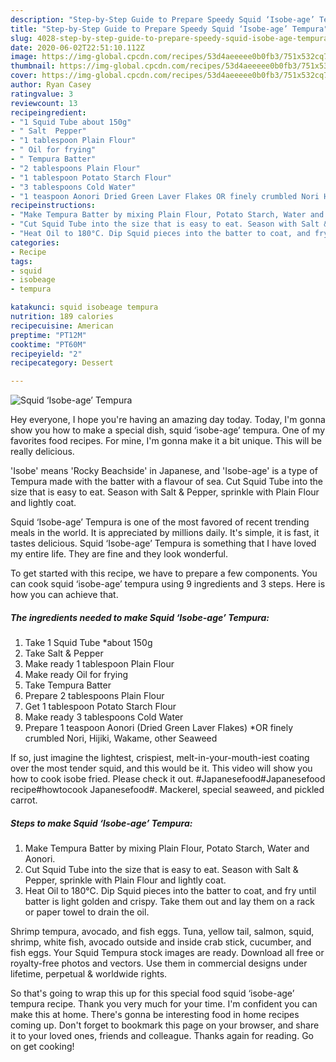 ```yaml
---
description: "Step-by-Step Guide to Prepare Speedy Squid ‘Isobe-age’ Tempura"
title: "Step-by-Step Guide to Prepare Speedy Squid ‘Isobe-age’ Tempura"
slug: 4028-step-by-step-guide-to-prepare-speedy-squid-isobe-age-tempura
date: 2020-06-02T22:51:10.112Z
image: https://img-global.cpcdn.com/recipes/53d4aeeeee0b0fb3/751x532cq70/squid-isobe-age-tempura-recipe-main-photo.jpg
thumbnail: https://img-global.cpcdn.com/recipes/53d4aeeeee0b0fb3/751x532cq70/squid-isobe-age-tempura-recipe-main-photo.jpg
cover: https://img-global.cpcdn.com/recipes/53d4aeeeee0b0fb3/751x532cq70/squid-isobe-age-tempura-recipe-main-photo.jpg
author: Ryan Casey
ratingvalue: 3
reviewcount: 13
recipeingredient:
- "1 Squid Tube about 150g"
- " Salt  Pepper"
- "1 tablespoon Plain Flour"
- " Oil for frying"
- " Tempura Batter"
- "2 tablespoons Plain Flour"
- "1 tablespoon Potato Starch Flour"
- "3 tablespoons Cold Water"
- "1 teaspoon Aonori Dried Green Laver Flakes OR finely crumbled Nori Hijiki Wakame other Seaweed"
recipeinstructions:
- "Make Tempura Batter by mixing Plain Flour, Potato Starch, Water and Aonori."
- "Cut Squid Tube into the size that is easy to eat. Season with Salt &amp; Pepper, sprinkle with Plain Flour and lightly coat."
- "Heat Oil to 180°C. Dip Squid pieces into the batter to coat, and fry until batter is light golden and crispy. Take them out and lay them on a rack or paper towel to drain the oil."
categories:
- Recipe
tags:
- squid
- isobeage
- tempura

katakunci: squid isobeage tempura 
nutrition: 189 calories
recipecuisine: American
preptime: "PT12M"
cooktime: "PT60M"
recipeyield: "2"
recipecategory: Dessert

---
```



![Squid ‘Isobe-age’ Tempura](https://img-global.cpcdn.com/recipes/53d4aeeeee0b0fb3/751x532cq70/squid-isobe-age-tempura-recipe-main-photo.jpg)

Hey everyone, I hope you're having an amazing day today. Today, I'm gonna show you how to make a special dish, squid ‘isobe-age’ tempura. One of my favorites food recipes. For mine, I'm gonna make it a bit unique. This will be really delicious.

&#39;Isobe&#39; means &#39;Rocky Beachside&#39; in Japanese, and &#39;Isobe-age&#39; is a type of Tempura made with the batter with a flavour of sea. Cut Squid Tube into the size that is easy to eat. Season with Salt &amp; Pepper, sprinkle with Plain Flour and lightly coat.

Squid ‘Isobe-age’ Tempura is one of the most favored of recent trending meals in the world. It is appreciated by millions daily. It's simple, it is fast, it tastes delicious. Squid ‘Isobe-age’ Tempura is something that I have loved my entire life. They are fine and they look wonderful.


To get started with this recipe, we have to prepare a few components. You can cook squid ‘isobe-age’ tempura using 9 ingredients and 3 steps. Here is how you can achieve that.

<!--inarticleads1-->

##### The ingredients needed to make Squid ‘Isobe-age’ Tempura:

1. Take 1 Squid Tube *about 150g
1. Take  Salt &amp; Pepper
1. Make ready 1 tablespoon Plain Flour
1. Make ready  Oil for frying
1. Take  Tempura Batter
1. Prepare 2 tablespoons Plain Flour
1. Get 1 tablespoon Potato Starch Flour
1. Make ready 3 tablespoons Cold Water
1. Prepare 1 teaspoon Aonori (Dried Green Laver Flakes) *OR finely crumbled Nori, Hijiki, Wakame, other Seaweed


If so, just imagine the lightest, crispiest, melt-in-your-mouth-iest coating over the most tender squid, and this would be it. This video will show you how to cook isobe fried. Please check it out. #Japanesefood#Japanesefood recipe#howtocook Japanesefood#. Mackerel, special seaweed, and pickled carrot. 

<!--inarticleads2-->

##### Steps to make Squid ‘Isobe-age’ Tempura:

1. Make Tempura Batter by mixing Plain Flour, Potato Starch, Water and Aonori.
1. Cut Squid Tube into the size that is easy to eat. Season with Salt &amp; Pepper, sprinkle with Plain Flour and lightly coat.
1. Heat Oil to 180°C. Dip Squid pieces into the batter to coat, and fry until batter is light golden and crispy. Take them out and lay them on a rack or paper towel to drain the oil.


Shrimp tempura, avocado, and fish eggs. Tuna, yellow tail, salmon, squid, shrimp, white fish, avocado outside and inside crab stick, cucumber, and fish eggs. Your Squid Tempura stock images are ready. Download all free or royalty-free photos and vectors. Use them in commercial designs under lifetime, perpetual &amp; worldwide rights. 

So that's going to wrap this up for this special food squid ‘isobe-age’ tempura recipe. Thank you very much for your time. I'm confident you can make this at home. There's gonna be interesting food in home recipes coming up. Don't forget to bookmark this page on your browser, and share it to your loved ones, friends and colleague. Thanks again for reading. Go on get cooking!
